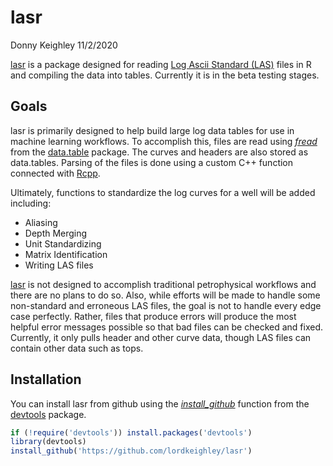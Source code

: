 lasr
================
Donny Keighley
11/2/2020

[lasr](https://github.com/lordkeighley/lasr) is a package designed for
reading [Log Ascii Standard (LAS)](https://www.cwls.org/products/) files
in R and compiling the data into tables. Currently it is in the beta
testing stages.

## Goals

lasr is primarily designed to help build large log data tables for use
in machine learning workflows. To accomplish this, files are read using
[*fread*](https://www.rdocumentation.org/packages/data.table/versions/1.13.2/topics/fread)
from the [data.table](https://rdatatable.gitlab.io/data.table/) package.
The curves and headers are also stored as data.tables. Parsing of the
files is done using a custom C++ function connected with
[Rcpp](http://www.rcpp.org/).

Ultimately, functions to standardize the log curves for a well will be
added including:

  - Aliasing
  - Depth Merging
  - Unit Standardizing
  - Matrix Identification
  - Writing LAS files

[lasr](https://github.com/lordkeighley/lasr) is not designed to
accomplish traditional petrophysical workflows and there are no plans to
do so. Also, while efforts will be made to handle some non-standard and
erroneous LAS files, the goal is not to handle every edge case
perfectly. Rather, files that produce errors will produce the most
helpful error messages possible so that bad files can be checked and
fixed. Currently, it only pulls header and other curve data, though LAS
files can contain other data such as tops.

## Installation

You can install lasr from github using the
[*install\_github*](https://www.rdocumentation.org/packages/devtools/versions/1.13.6/topics/install_github)
function from the [devtools](https://devtools.r-lib.org/) package.

``` r
if (!require('devtools')) install.packages('devtools')
library(devtools)
install_github('https://github.com/lordkeighley/lasr')
```
